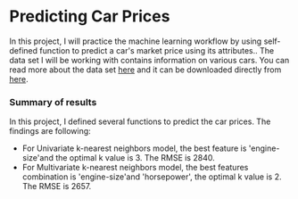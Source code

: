# Predicting Car Prices

In this project, I will practice the machine learning workflow by using self-defined function to predict a car's market price using its attributes.. The data set I will be working with contains information on various cars. You can read more about the data set [here](https://archive.ics.uci.edu/ml/datasets/automobile) and it can be downloaded directly from [here](https://archive.ics.uci.edu/ml/machine-learning-databases/autos/imports-85.data).

### Summary of results
In this project, I defined several functions to predict the car prices. The findings are following:

- For Univariate k-nearest neighbors model, the best feature is 'engine-size'and the optimal k value is 3. The RMSE is 2840.
- For Multivariate k-nearest neighbors model, the best features combination is 'engine-size'and 'horsepower', the optimal k value is 2. The RMSE is 2657.
